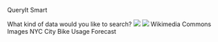 QueryIt Smart

What kind of data would you like to search?
![](../_resources/0b169c98a60df10510f5b07e33ca2e0b.png)
![](../_resources/61f282be5a74b3596af169264feaf02a.png)
Wikimedia Commons Images
NYC City Bike Usage Forecast